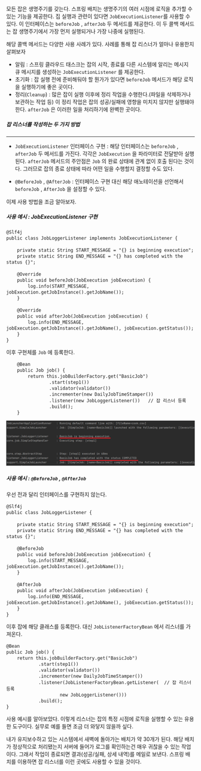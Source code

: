 
모든 잡은 생명주기를 갖는다. 스프링 배치는 생명주기의 여러 시점에 로직을 추가할 수 있는 기능을 제공한다. 집 실행과 관련이 있다면 `JobExecutionListener`를 사용할 수 있다. 이 인터페이스는 `beforeJob` , `afterJob` 두 메서드를 제공한다. 이 두 콜백 메서드는 잡 생명주기에서 가장 먼저 실행되거나 가장 나중에 실행된다. 

해당 콜백 메서드는 다양한 사용 사례가 있다. 사례를 통해 잡 리스너가 얼마나 유용한지 살펴보자


- 알림 : 스프링 클라우드 태스크는 잡의 시작, 종료를 다른 시스템에 알리는 메시지 큐 메시지를 생성하는 `JobExecutionListener` 를 제공한다.
- 초기화 : 잡 실행 전에 준비해둬야 할 뭔가가 있다면 `beforeJob` 메서드가 해당 로직을 실행하기에 좋은 곳이다.
- 정리(`Cleanup`) : 많은 잡이 실행 이후에 정리 작업을 수행한다.(파일을 삭제하거나 보관하는 작업 등) 이 정리 작업은 잡의 성공/실패에 영향을 미치지 않지만 실행돼야 한다. `afterJob` 은 이러한 일을 처리하기에 완벽한 곳이다. 


##### 잡 리스너를 작성하는 두 가지 방법
---
- `JobExecutionListener` 인터페이스 구현 : 해당 인터페이스는 `beforeJob` , `afterJob` 두 메서드를 가진다. 각각은 `JobExecution` 을 파라미터로 전달받아 실행된다. 
`afterJob` 메서드의 주안점은 `Job` 의 완료 상태에 관계 없이 호출 된다는 것이다. 그러므로 잡의 종료 상태에 따라 어떤 일을 수행할지 결정할 수도 있다.

- `@BeforeJob` , `@AfterJob` :  인터페이스 구현 대신 해당 애노테이션을 선언해서 `beforeJob` , `AfterJob` 을 설정할 수 있다.


이제 사용 방법을 조금 알아보자.

##### *사용 예시 :  JobExecutionListener 구현*

```
@Slf4j  
public class JobLoggerListener implements JobExecutionListener {  
  
	private static String START_MESSAGE = "{} is beginning execution";  
	private static String END_MESSAGE = "{} has completed with the status {}"; 
  
    @Override  
    public void beforeJob(JobExecution jobExecution) {  
        log.info(START_MESSAGE, jobExecution.getJobInstance().getJobName());  
    }  
  
    @Override  
    public void afterJob(JobExecution jobExecution) {  
        log.info(END_MESSAGE, jobExecution.getJobInstance().getJobName(), jobExecution.getStatus());  
    }  
}
```


이후 구현체를 `Job` 에 등록한다.

```
    @Bean  
    public Job job() {  
        return this.jobBuilderFactory.get("BasicJob")  
                .start(step1())  
                .validator(validator())  
                .incrementer(new DailyJobTimeStamper())  
                .listener(new JobLoggerListener())   // 잡 리스너 등록
                .build();  
    }

```


![[Pasted image 20231109235812.png]](../images/Pasted%20image%2020231109235812.png)


##### *사용 예시 :  `@BeforeJob` , `@AfterJob`*

우선 전과 달리 인터페이스를 구현하지 않는다.

```
@Slf4j  
public class JobLoggerListener {  
  
    private static String START_MESSAGE = "{} is beginning execution";  
    private static String END_MESSAGE = "{} has completed with the status {}";  
  
    @BeforeJob  
    public void beforeJob(JobExecution jobExecution) {  
        log.info(START_MESSAGE, jobExecution.getJobInstance().getJobName());  
    }  
  
    @AfterJob  
    public void afterJob(JobExecution jobExecution) {  
        log.info(END_MESSAGE, jobExecution.getJobInstance().getJobName(), jobExecution.getStatus());  
    }  
}
```


이후 잡에 해당 클래스를 등록한다. 대신 `JobListenerFactoryBean` 에서 리스너를 가져온다.

```
@Bean  
public Job job() {  
	return this.jobBuilderFactory.get("BasicJob")  
			.start(step1())  
			.validator(validator())  
			.incrementer(new DailyJobTimeStamper())  
			.listener(JobListenerFactoryBean.getListener(  // 잡 리스너 등록
					new JobLoggerListener()))  
			.build();  
}
```


사용 예시를 알아보았다. 이렇게 리스너는 잡의 특정 시점에 로직을 실행할 수 있는 유용한 도구이다. 실무로 예를 들면 조금 더 와닿지 않을까 싶다.

내가 유지보수하고 있는 시스템에서 새벽에 돌아가는 배치가 약 30개가 된다. 해당 배치가 정상적으로 처리됐는지 서버에 들어가 로그를 확인하는건 매우 귀찮을 수 있는 작업이다. 그래서 작업이 종료되면 결과(성공/실패, 상세 내역)를 메일로 보낸다. 스프링 배치를 이용하면 잡 리스너를 이런 곳에도 사용할 수 있을 것이다.
